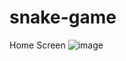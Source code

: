 # snake-game

Home Screen
![image](https://user-images.githubusercontent.com/83522315/206092103-c23f2183-07e0-45e8-8eae-e8c280672650.png)
